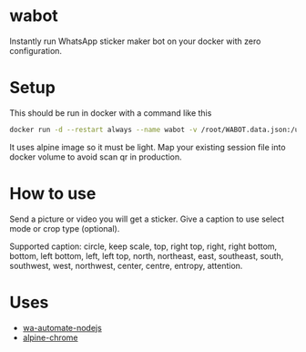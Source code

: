 # wabot
Instantly run WhatsApp sticker maker bot on your docker with zero configuration.

# Setup
This should be run in docker with a command like this
```bash
docker run -d --restart always --name wabot -v /root/WABOT.data.json:/usr/src/app/WABOT.data.json mukhlis/wabot
```
It uses alpine image so it must be light. Map your existing session file into docker volume to avoid scan qr in production. 

# How to use
Send a picture or video you will get a sticker. Give a caption to use select mode or crop type (optional).

Supported caption: circle, keep scale, top, right top, right, right bottom, bottom, left bottom, left, left top, north, northeast, east, southeast, south, southwest, west, northwest, center, centre, entropy, attention.


# Uses
* [wa-automate-nodejs](https://github.com/open-wa/wa-automate-nodejs)
* [alpine-chrome](https://github.com/Zenika/alpine-chrome)